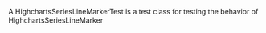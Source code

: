 A HighchartsSeriesLineMarkerTest is a test class for testing the behavior of HighchartsSeriesLineMarker